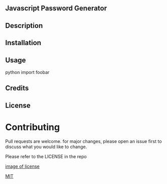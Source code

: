 ## Javascript Password Generator 

## Description 

## Installation

## Usage 
python 
import foobar 


## Credits 

## License 

# Contributing 
Pull requests are welcome. for major changes, please open an issue first to discuss what you would like to change. 

Please refer to the LICENSE in the repo 
 
 [image of license](./JSPG%20LICENSE.png)

 [MIT](https://chosealicense.com/license/mit/)
